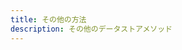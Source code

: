 ```yaml
---
title: その他の方法
description: その他のデータストアメソッド
---
```


<inline-fragment platform="js" src="~/lib/datastore/fragments/js/other-methods.md"></inline-fragment> <inline-fragment platform="android" src="~/lib/datastore/fragments/native_common/other-methods.md"></inline-fragment> <inline-fragment platform="ios" src="~/lib/datastore/fragments/native_common/other-methods.md"></inline-fragment>
